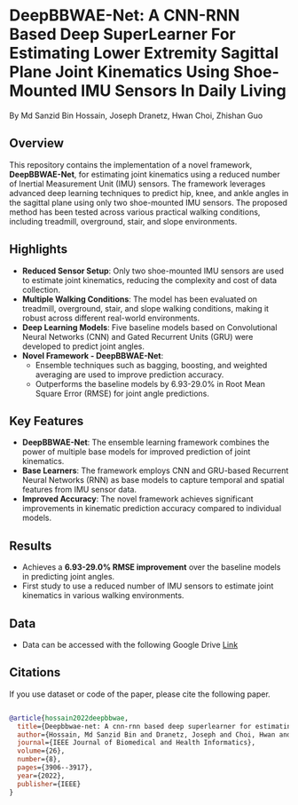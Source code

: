 # DeepBBWAE-Net: A CNN-RNN Based Deep SuperLearner For Estimating Lower Extremity Sagittal Plane Joint Kinematics Using Shoe-Mounted IMU Sensors In Daily Living
By Md Sanzid Bin Hossain, Joseph Dranetz, Hwan Choi, Zhishan Guo

## Overview

This repository contains the implementation of a novel framework, **DeepBBWAE-Net**, for estimating joint kinematics using a reduced number of Inertial Measurement Unit (IMU) sensors. The framework leverages advanced deep learning techniques to predict hip, knee, and ankle angles in the sagittal plane using only two shoe-mounted IMU sensors. The proposed method has been tested across various practical walking conditions, including treadmill, overground, stair, and slope environments.

## Highlights

- **Reduced Sensor Setup**: Only two shoe-mounted IMU sensors are used to estimate joint kinematics, reducing the complexity and cost of data collection.
- **Multiple Walking Conditions**: The model has been evaluated on treadmill, overground, stair, and slope walking conditions, making it robust across different real-world environments.
- **Deep Learning Models**: Five baseline models based on Convolutional Neural Networks (CNN) and Gated Recurrent Units (GRU) were developed to predict joint angles.
- **Novel Framework - DeepBBWAE-Net**: 
  - Ensemble techniques such as bagging, boosting, and weighted averaging are used to improve prediction accuracy.
  - Outperforms the baseline models by 6.93-29.0% in Root Mean Square Error (RMSE) for joint angle predictions.

## Key Features

- **DeepBBWAE-Net**: The ensemble learning framework combines the power of multiple base models for improved prediction of joint kinematics.
- **Base Learners**: The framework employs CNN and GRU-based Recurrent Neural Networks (RNN) as base models to capture temporal and spatial features from IMU sensor data.
- **Improved Accuracy**: The novel framework achieves significant improvements in kinematic prediction accuracy compared to individual models.

## Results

- Achieves a **6.93-29.0% RMSE improvement** over the baseline models in predicting joint angles.
- First study to use a reduced number of IMU sensors to estimate joint kinematics in various walking environments.


## Data
- Data can be accessed with the following Google Drive [Link](https://drive.google.com/drive/folders/17uM_eZ8sstzeKAWtlEkhg06HDrRYaPCR?usp=sharing)

## Citations
If you use dataset or code of the paper, please cite the following paper.

``` bibtex

@article{hossain2022deepbbwae,
  title={Deepbbwae-net: A cnn-rnn based deep superlearner for estimating lower extremity sagittal plane joint kinematics using shoe-mounted imu sensors in daily living},
  author={Hossain, Md Sanzid Bin and Dranetz, Joseph and Choi, Hwan and Guo, Zhishan},
  journal={IEEE Journal of Biomedical and Health Informatics},
  volume={26},
  number={8},
  pages={3906--3917},
  year={2022},
  publisher={IEEE}
}

